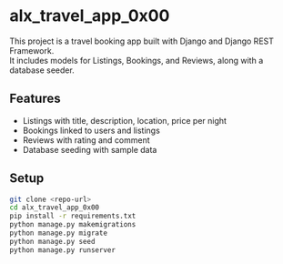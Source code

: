 # alx_travel_app_0x00

This project is a travel booking app built with Django and Django REST Framework.  
It includes models for Listings, Bookings, and Reviews, along with a database seeder.

## Features
- Listings with title, description, location, price per night
- Bookings linked to users and listings
- Reviews with rating and comment
- Database seeding with sample data

## Setup
```bash
git clone <repo-url>
cd alx_travel_app_0x00
pip install -r requirements.txt
python manage.py makemigrations
python manage.py migrate
python manage.py seed
python manage.py runserver
